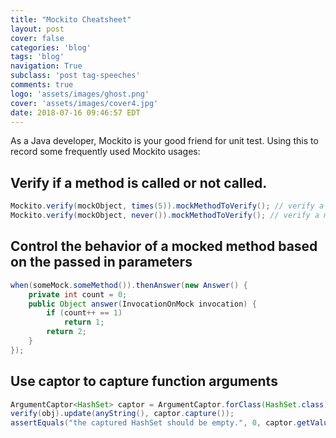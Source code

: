 ```yaml
---
title: "Mockito Cheatsheet"
layout: post
cover: false
categories: 'blog'
tags: 'blog'
navigation: True
subclass: 'post tag-speeches'
comments: true
logo: 'assets/images/ghost.png'
cover: 'assets/images/cover4.jpg'
date: 2018-07-16 09:46:57 EDT
---
```



As a Java developer, Mockito is your good friend for unit test. Using this to record some frequently used Mockito usages:

## Verify if a method is called or not called.

```java
Mockito.verify(mockObject, times(5)).mockMethodToVerify(); // verify a method is called 5 times.
Mockito.verify(mockObject, never()).mockMethodToVerify(); // verify a method is never called.
```

## Control the behavior of a mocked method based on the passed in parameters

```java
when(someMock.someMethod()).thenAnswer(new Answer() {
    private int count = 0;
    public Object answer(InvocationOnMock invocation) {
        if (count++ == 1)
            return 1;
        return 2;
    }
});
```

## Use captor to capture function arguments

```java
ArgumentCaptor<HashSet> captor = ArgumentCaptor.forClass(HashSet.class);
verify(obj).update(anyString(), captor.capture());
assertEquals("the captured HashSet should be empty.", 0, captor.getValue().size());
```
